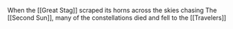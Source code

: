 When the [[Great Stag]] scraped its horns across the skies chasing The [[Second Sun]], many of the constellations died and fell to the [[Travelers]]

